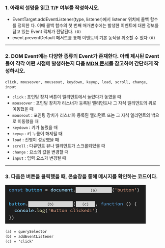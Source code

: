### 1. 아래의 설명을 읽고 T/F 여부를 작성하시오.

- EventTarget.addEventListener(type, listener)에서 listener 위치에 콜백 함수를 정의한 다. 이때 콜백 함수의 첫 번째 매개변수에는 발생한 이벤트에 대한 정보를 담고 있는 Event 객체가 전달된다.    `(O)`
- event.preventDefault 메서드를 통해 이벤트의 기본 동작을 취소할 수 있다    `(O)`



---

### 2. DOM Event에는 다양한 종류의 Event가 존재한다.  아래 제시된 Event들이 각각 어떤 시점에 발생하는지 다음 [MDN 문서](https://developer.mozilla.org/ko/docs/Web/Events)를 참고하여 간단하게 작성하시오.

```
click, mouseover, mouseout, keydown, keyup, load, scroll, change, input
```

- `click` : 포인팅 장치 버튼이 엘리먼트에서 눌렸다가 놓였을 때
- `mouseover` : 포인팅 장치가 리스너가 등록된 엘리먼트나 그 자식 엘리먼트의 위로 이동했을 때
- `mouseout` : 포인팅 장치가 리스너아 등록된 엘리먼트 또는 그 자식 엘리먼트의 밖으로 이동했을 때
- `keydown` : 키가 눌렸을 때
- `keyup` : 키 누름이 해제될 때
- `load` : 진행이 성공했을 때
- `scroll` : 다큐먼트 뷰나 엘리먼트가 스크롤되었을 때
- `change` : 요소의 값을 변경할 때
- `input` : 입력 요소가 변경될 때



---

### 3. 다음은 버튼을 클릭했을 때, 콘솔창을 통해 메시지를 확인하는 코드이다.

![image-20220428095330264](0428_home.assets/image-20220428095330264.png)

```
(a) = querySelector
(b) = addEventListener
(c) = 'click'
```


